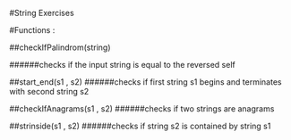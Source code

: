 #String Exercises 

#Functions :

##checkIfPalindrom(string) 
   
  ######checks if the input string is equal to the reversed self

##start_end(s1 , s2) 
  ######checks if first string s1 begins and terminates with second string s2

##checkIfAnagrams(s1 , s2) 
  ######checks if two strings are anagrams

##strinside(s1 , s2) 
  ######checks if string s2 is contained by string s1

